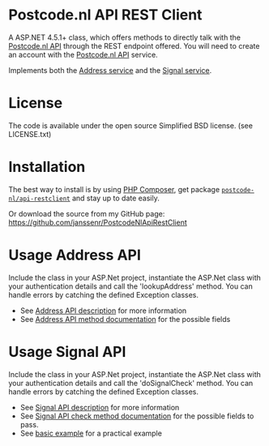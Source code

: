 Postcode.nl API REST Client
=============

A ASP.NET 4.5.1+ class, which offers methods to directly talk with the [Postcode.nl API](https://api.postcode.nl/documentation) through the REST endpoint offered.
You will need to create an account with the [Postcode.nl API](https://api.postcode.nl) service.

Implements both the [Address service](https://api.postcode.nl/documentation/address-api-description) and the [Signal service](https://api.postcode.nl/documentation/signal-api-description).

License
=============

The code is available under the open source Simplified BSD license. (see LICENSE.txt)

Installation
=============

The best way to install is by using [PHP Composer](https://getcomposer.org/), get package [`postcode-nl/api-restclient`](https://packagist.org/packages/postcode-nl/api-restclient) and stay up to date easily.

Or download the source from my GitHub page: https://github.com/janssenr/PostcodeNlApiRestClient

Usage Address API
=============

Include the class in your ASP.Net project, instantiate the ASP.Net class with your authentication details and call the 'lookupAddress' method.
You can handle errors by catching the defined Exception classes.

* See [Address API description](https://api.postcode.nl/documentation/address-api-description) for more information
* See [Address API method documentation](https://api.postcode.nl/documentation/rest-json-endpoint#address-api) for the possible fields

Usage Signal API
=============

Include the class in your ASP.Net project, instantiate the ASP.Net class with your authentication details and call the 'doSignalCheck' method.
You can handle errors by catching the defined Exception classes.

* See [Signal API description](https://api.postcode.nl/documentation/signal-api-description) for more information
* See [Signal API check method documentation](https://api.postcode.nl/documentation/rest-json-endpoint#signal-api) for the possible fields to pass.
* See [basic example](https://api.postcode.nl/documentation/signal-api-example) for a practical example

